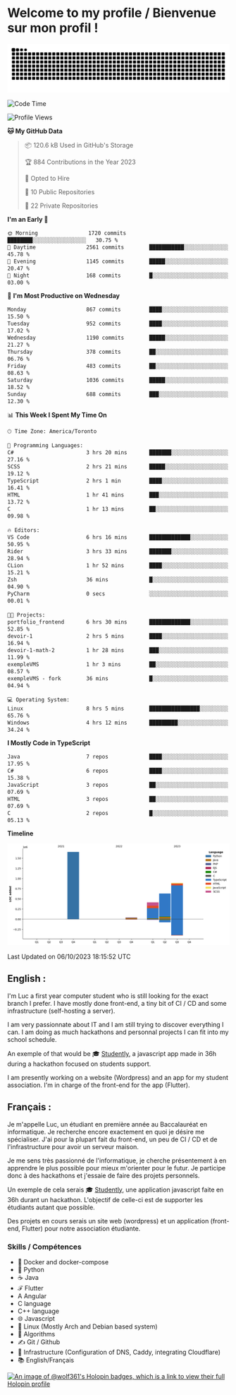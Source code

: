 # Welcome to my profile / Bienvenue sur mon profil !

![snake gif](https://github.com/wolf-361/wolf-361/blob/output/github-contribution-grid-snake.svg)

<!--START_SECTION:waka-->
![Code Time](http://img.shields.io/badge/Code%20Time-390%20hrs%2031%20mins-blue)

![Profile Views](http://img.shields.io/badge/Profile%20Views-0-blue)

**🐱 My GitHub Data** 

> 📦 120.6 kB Used in GitHub's Storage 
 > 
> 🏆 884 Contributions in the Year 2023
 > 
> 💼 Opted to Hire
 > 
> 📜 10 Public Repositories 
 > 
> 🔑 22 Private Repositories 
 > 
**I'm an Early 🐤** 

```text
🌞 Morning                1720 commits        ████████░░░░░░░░░░░░░░░░░   30.75 % 
🌆 Daytime                2561 commits        ███████████░░░░░░░░░░░░░░   45.78 % 
🌃 Evening                1145 commits        █████░░░░░░░░░░░░░░░░░░░░   20.47 % 
🌙 Night                  168 commits         █░░░░░░░░░░░░░░░░░░░░░░░░   03.00 % 
```
📅 **I'm Most Productive on Wednesday** 

```text
Monday                   867 commits         ████░░░░░░░░░░░░░░░░░░░░░   15.50 % 
Tuesday                  952 commits         ████░░░░░░░░░░░░░░░░░░░░░   17.02 % 
Wednesday                1190 commits        █████░░░░░░░░░░░░░░░░░░░░   21.27 % 
Thursday                 378 commits         ██░░░░░░░░░░░░░░░░░░░░░░░   06.76 % 
Friday                   483 commits         ██░░░░░░░░░░░░░░░░░░░░░░░   08.63 % 
Saturday                 1036 commits        █████░░░░░░░░░░░░░░░░░░░░   18.52 % 
Sunday                   688 commits         ███░░░░░░░░░░░░░░░░░░░░░░   12.30 % 
```


📊 **This Week I Spent My Time On** 

```text
🕑︎ Time Zone: America/Toronto

💬 Programming Languages: 
C#                       3 hrs 20 mins       ███████░░░░░░░░░░░░░░░░░░   27.16 % 
SCSS                     2 hrs 21 mins       █████░░░░░░░░░░░░░░░░░░░░   19.12 % 
TypeScript               2 hrs 1 min         ████░░░░░░░░░░░░░░░░░░░░░   16.41 % 
HTML                     1 hr 41 mins        ███░░░░░░░░░░░░░░░░░░░░░░   13.72 % 
C                        1 hr 13 mins        ██░░░░░░░░░░░░░░░░░░░░░░░   09.98 % 

🔥 Editors: 
VS Code                  6 hrs 16 mins       █████████████░░░░░░░░░░░░   50.95 % 
Rider                    3 hrs 33 mins       ███████░░░░░░░░░░░░░░░░░░   28.94 % 
CLion                    1 hr 52 mins        ████░░░░░░░░░░░░░░░░░░░░░   15.21 % 
Zsh                      36 mins             █░░░░░░░░░░░░░░░░░░░░░░░░   04.90 % 
PyCharm                  0 secs              ░░░░░░░░░░░░░░░░░░░░░░░░░   00.01 % 

🐱‍💻 Projects: 
portfolio_frontend       6 hrs 30 mins       █████████████░░░░░░░░░░░░   52.85 % 
devoir-1                 2 hrs 5 mins        ████░░░░░░░░░░░░░░░░░░░░░   16.94 % 
devoir-1-math-2          1 hr 28 mins        ███░░░░░░░░░░░░░░░░░░░░░░   11.99 % 
exempleVMS               1 hr 3 mins         ██░░░░░░░░░░░░░░░░░░░░░░░   08.57 % 
exempleVMS - fork        36 mins             █░░░░░░░░░░░░░░░░░░░░░░░░   04.94 % 

💻 Operating System: 
Linux                    8 hrs 5 mins        ████████████████░░░░░░░░░   65.76 % 
Windows                  4 hrs 12 mins       █████████░░░░░░░░░░░░░░░░   34.24 % 
```

**I Mostly Code in TypeScript** 

```text
Java                     7 repos             ████░░░░░░░░░░░░░░░░░░░░░   17.95 % 
C#                       6 repos             ████░░░░░░░░░░░░░░░░░░░░░   15.38 % 
JavaScript               3 repos             ██░░░░░░░░░░░░░░░░░░░░░░░   07.69 % 
HTML                     3 repos             ██░░░░░░░░░░░░░░░░░░░░░░░   07.69 % 
C                        2 repos             █░░░░░░░░░░░░░░░░░░░░░░░░   05.13 % 
```



**Timeline**

![Lines of Code chart](https://raw.githubusercontent.com/wolf-361/wolf-361/main/assets/bar_graph.png)


 Last Updated on 06/10/2023 18:15:52 UTC
<!--END_SECTION:waka-->

## English : 

I'm Luc a first year computer student who is still looking for the exact branch I prefer. I have mostly done front-end, a tiny bit of CI / CD and some infrastructure (self-hosting a server).

I am very passionnate about IT and I am still trying to discover everything I can. I am doing as much hackathons and personnal projects I can fit into my school schedule.

An exemple of that would be 🎓 [Studently](https://github.com/wolf-361/Studently-CodeJam12), a javascript app made in 36h during a hackathon focused on students support.

I am presently working on a website (Wordpress) and an app for my student association. I'm in charge of the front-end for the app (Flutter).

## Français :

Je m'appelle Luc, un étudiant en première année au Baccalauréat en informatique. Je recherche encore exactement en quoi je désire me spécialiser. J'ai pour la plupart fait du front-end, un peu de CI / CD et de l'infrastructure pour avoir un serveur maison.

Je me sens très passionné de l'informatique, je cherche présentement à en apprendre le plus possible pour mieux m'orienter pour le futur. Je participe donc à des hackathons et j'essaie de faire des projets personnels.

Un exemple de cela serais 🎓 [Studently](https://github.com/wolf-361/Studently-CodeJam12), une application javascript faite en 36h durant un hackathon. L'objectif de celle-ci est de supporter les étudiants autant que possible.

Des projets en cours serais un site web (wordpress) et un application (front-end, Flutter) pour notre association étudiante.

###  Skills / Compétences

* 🐋 Docker and docker-compose
* 🐍 Python
* ☕ Java
* ℱ Flutter
* A Angular
* C language
* C++ language
* 🌐 Javascript
* 🐧 Linux (Mostly Arch and Debian based system)
* 🧩 Algorithms
* ✍️ Git / Github
* 📜 Infrastructure (Configuration of DNS, Caddy, integrating Cloudflare)
* 📚 English/Français

[![An image of @wolf361's Holopin badges, which is a link to view their full Holopin profile](https://holopin.me/wolf361)](https://holopin.io/@wolf361)


